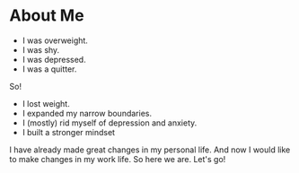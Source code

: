 # About Me

- I was overweight. 
- I was shy. 
- I was depressed. 
- I was a quitter. 

So!

- I lost weight. 
- I expanded my narrow boundaries. 
- I (mostly) rid myself of depression and anxiety.
- I built a stronger mindset

I have already made great changes in my personal life. And now I would like to make changes in my work life. So here we are. Let's go!